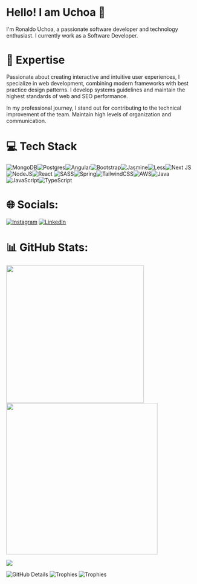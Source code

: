 # Hello! I am Uchoa 🐺

I'm Ronaldo Uchoa, a passionate software developer and technology enthusiast. I currently work as a Software Developer.

# 🚀 Expertise

Passionate about creating interactive and intuitive user experiences, I specialize in web development, combining modern frameworks with best practice design patterns. I develop systems guidelines and maintain the highest standards of web and SEO performance.

In my professional journey, I stand out for contributing to the technical improvement of the team. Maintain high levels of organization and communication.

# 💻 Tech Stack

![MongoDB](https://img.shields.io/badge/MongoDB-%234ea94b.svg?style=for-the-badge&logo=mongodb&logoColor=white)![Postgres](https://img.shields.io/badge/postgres-%23316192.svg?style=for-the-badge&logo=postgresql&logoColor=white)![Angular](https://img.shields.io/badge/angular-%23DD0031.svg?style=for-the-badge&logo=angular&logoColor=white)![Bootstrap](https://img.shields.io/badge/bootstrap-%238511FA.svg?style=for-the-badge&logo=bootstrap&logoColor=white)![Jasmine](https://img.shields.io/badge/jasmine-%238A4182.svg?style=for-the-badge&logo=jasmine&logoColor=white)![Less](https://img.shields.io/badge/less-2B4C80?style=for-the-badge&logo=less&logoColor=white)![Next JS](https://img.shields.io/badge/Next-black?style=for-the-badge&logo=next.js&logoColor=white)![NodeJS](https://img.shields.io/badge/node.js-6DA55F?style=for-the-badge&logo=node.js&logoColor=white)![React](https://img.shields.io/badge/react-%2320232a.svg?style=for-the-badge&logo=react&logoColor=%2361DAFB)
![SASS](https://img.shields.io/badge/SASS-hotpink.svg?style=for-the-badge&logo=SASS&logoColor=white)![Spring](https://img.shields.io/badge/spring-%236DB33F.svg?style=for-the-badge&logo=spring&logoColor=white)![TailwindCSS](https://img.shields.io/badge/tailwindcss-%2338B2AC.svg?style=for-the-badge&logo=tailwind-css&logoColor=white)![AWS](https://img.shields.io/badge/AWS-%23FF9900.svg?style=for-the-badge&logo=amazon-aws&logoColor=white)![Java](https://img.shields.io/badge/java-%23ED8B00.svg?style=for-the-badge&logo=openjdk&logoColor=white)![JavaScript](https://img.shields.io/badge/javascript-%23323330.svg?style=for-the-badge&logo=javascript&logoColor=%23F7DF1E)![TypeScript](https://img.shields.io/badge/typescript-%23007ACC.svg?style=for-the-badge&logo=typescript&logoColor=white)

# 🌐 Socials:

[![Instagram](https://img.shields.io/badge/Instagram-%23E4405F.svg?logo=Instagram&logoColor=white)](https://instagram.com/ruchoa_) [![LinkedIn](https://img.shields.io/badge/LinkedIn-%230077B5.svg?logo=linkedin&logoColor=white)](https://linkedin.com/in/devruchoa) 

# 📊 GitHub Stats:
<img src="https://github-readme-stats-wheat-two-53.vercel.app/api?username=devruchoa&theme=radical&hide_border=false&include_all_commits=false&count_private=false"  width="364px" />                    <img src="https://github-readme-streak-stats.herokuapp.com/?user=devruchoa&theme=radical&hide_border=false"  width="400px" />

![](https://github-readme-stats-wheat-two-53.vercel.app/api/top-langs/?username=devruchoa&theme=radical&hide_border=false&include_all_commits=true&count_private=true&layout=compact)

![GitHub Details](http://github-profile-summary-cards.vercel.app/api/cards/profile-details?username=devruchoa&theme=radical) 
![Trophies](https://github-profile-trophy.vercel.app/?username=devruchoa&row=1&column=6&theme=radical&margin-w=15&margin-h=15) ![Trophies](https://github-profile-trophy.vercel.app/?username=devruchoa&row=1&column=6&theme=radical&margin-w=15&margin-h=15) 
<!---
devruchoa/devruchoa is a ✨ special ✨ repository because its `README.md` (this file) appears on your GitHub profile.
You can click the Preview link to take a look at your changes.
--->
